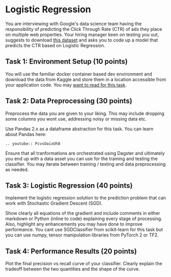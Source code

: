 # Logistic Regression 

You are interviewing with Google's data science team having the responsibility of predicting the Click Through Rate (CTR) of ads they place on multiple web properties. Your hiring manager keen on testing you out, suggests to download [this dataset](https://www.kaggle.com/competitions/avazu-ctr-prediction/data) and asks you to code up a model that predicts the CTR based on Logistic Regression. 

## Task 1: Environment Setup (10 points)

You will use the familiar docker container based dev environment and download the data from Kaggle and store them in a location accessible from your application code. You may [want to read for this task](https://www.kaggle.com/docs/api#interacting-with-datasets). 

## Task 2: Data Preprocessing (30 points)

Preprocess the data you are given to your liking. This may include dropping some columns you wont use, addressing noisy or missing data etc. 

Use Pandas 2.x as a  dataframe abstraction for this task. You can learn about Pandas here:

```{eval-rst}
.. youtube:: PcvsOaixUh8
```

Ensure that all tranformations are orchestrated using Dagster and ultimately you end up with a data asset you can use for the training and testing the classifier. You may iterate between training / testing and data preprocessing as needed.

## Task 3: Logistic Regression (40 points)

Implement the logistic regression solution to the prediction problem that can work with Stochastic Gradient Descent (SGD). 

Show clearly all equations of the gradient and include comments in either markdown or Python (inline to code) explaining every stage of processing. Also, highlight any enhancements you may have done to improve performance. You cant use SGDClassifier from scikit-learn for this task but you can use numpy, tensor manipulation libraries from PyTorch 2 or TF2.   

## Task 4: Performance Results (20 points)

Plot the final precision vs recall curve of your classifier. Clearly explain the tradeoff between the two quantities and the shape of the curve. 














